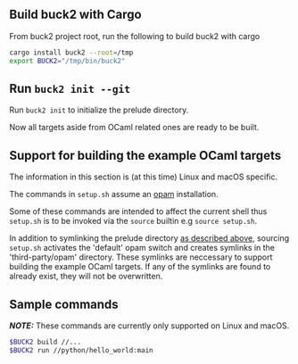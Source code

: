 ## Build buck2 with Cargo

From buck2 project root, run the following to build buck2 with cargo

```sh
cargo install buck2 --root=/tmp
export BUCK2="/tmp/bin/buck2"
```

## Run `buck2 init --git`

Run `buck2 init` to initialize the prelude directory.

Now all targets aside from OCaml related ones are ready to be built.

## Support for building the example OCaml targets

The information in this section is (at this time) Linux and macOS specific.

The commands in `setup.sh` assume an [opam](https://opam.ocaml.org/) installation.

Some of these commands are intended to affect the current shell thus `setup.sh` is to be invoked via the `source` builtin e.g `source setup.sh`.

In addition to symlinking the prelude directory [as described above](#add-in-prelude-into-the-project), sourcing `setup.sh` activates the 'default' opam switch and creates symlinks in the 'third-party/opam' directory. These symlinks are neccessary to support building the example OCaml targets. If any of the symlinks are found to already exist, they will not be overwritten.

## Sample commands

**_NOTE:_** These commands are currently only supported on Linux and macOS.

```sh
$BUCK2 build //...
$BUCK2 run //python/hello_world:main
```

